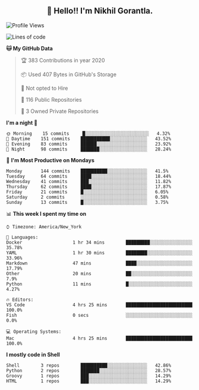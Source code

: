 <h2 align="center">👋 Hello!! I'm Nikhil Gorantla.</h2>

<!--START_SECTION:waka-->
![Profile Views](http://img.shields.io/badge/Profile%20Views-21-blue)

![Lines of code](https://img.shields.io/badge/From%20Hello%20World%20I've%20written-6.8%20million%20Lines%20of%20code-blue)

**🐱 My GitHub Data** 

> 🏆 383 Contributions in year 2020
 > 
> 📦 Used 407 Bytes in GitHub's Storage 
 > 
> 🚫 Not opted to Hire
 > 
> 📜 116 Public Repositories 
 > 
> 🔑 3 Owned Private Repositories 

**I'm a night 🦉** 

```text
🌞 Morning    15 commits     █░░░░░░░░░░░░░░░░░░░░░░░░   4.32% 
🌆 Daytime    151 commits    ███████████░░░░░░░░░░░░░░   43.52% 
🌃 Evening    83 commits     ██████░░░░░░░░░░░░░░░░░░░   23.92% 
🌙 Night      98 commits     ███████░░░░░░░░░░░░░░░░░░   28.24%

```
📅 **I'm Most Productive on Mondays** 

```text
Monday       144 commits    ██████████░░░░░░░░░░░░░░░   41.5% 
Tuesday      64 commits     ████░░░░░░░░░░░░░░░░░░░░░   18.44% 
Wednesday    41 commits     ███░░░░░░░░░░░░░░░░░░░░░░   11.82% 
Thursday     62 commits     ████░░░░░░░░░░░░░░░░░░░░░   17.87% 
Friday       21 commits     █░░░░░░░░░░░░░░░░░░░░░░░░   6.05% 
Saturday     2 commits      ░░░░░░░░░░░░░░░░░░░░░░░░░   0.58% 
Sunday       13 commits     █░░░░░░░░░░░░░░░░░░░░░░░░   3.75%

```


📊 **This week I spent my time on** 

```text
⌚︎ Timezone: America/New_York

💬 Languages: 
Docker                   1 hr 34 mins        █████████░░░░░░░░░░░░░░░░   35.78% 
YAML                     1 hr 30 mins        ████████░░░░░░░░░░░░░░░░░   33.96% 
Markdown                 47 mins             ████░░░░░░░░░░░░░░░░░░░░░   17.79% 
Other                    20 mins             ██░░░░░░░░░░░░░░░░░░░░░░░   7.9% 
Python                   11 mins             █░░░░░░░░░░░░░░░░░░░░░░░░   4.27%

🔥 Editors: 
VS Code                  4 hrs 25 mins       █████████████████████████   100.0% 
Fish                     0 secs              ░░░░░░░░░░░░░░░░░░░░░░░░░   0.0%

💻 Operating Systems: 
Mac                      4 hrs 25 mins       █████████████████████████   100.0%

```

**I mostly code in Shell** 

```text
Shell        3 repos        ██████████░░░░░░░░░░░░░░░   42.86% 
Python       2 repos        ███████░░░░░░░░░░░░░░░░░░   28.57% 
Groovy       1 repos        ███░░░░░░░░░░░░░░░░░░░░░░   14.29% 
HTML         1 repos        ███░░░░░░░░░░░░░░░░░░░░░░   14.29%

```



<!--END_SECTION:waka-->
